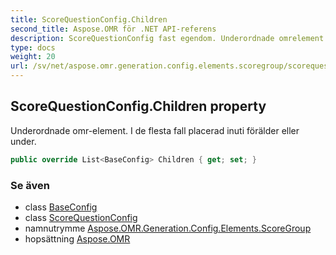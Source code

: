 ```yaml
---
title: ScoreQuestionConfig.Children
second_title: Aspose.OMR för .NET API-referens
description: ScoreQuestionConfig fast egendom. Underordnade omrelement. I de flesta fall placerad inuti förälder eller under.
type: docs
weight: 20
url: /sv/net/aspose.omr.generation.config.elements.scoregroup/scorequestionconfig/children/
---
```

## ScoreQuestionConfig.Children property

Underordnade omr-element. I de flesta fall placerad inuti förälder eller under.

```csharp
public override List<BaseConfig> Children { get; set; }
```

### Se även

* class [BaseConfig](../../../aspose.omr.generation.config/baseconfig/)
* class [ScoreQuestionConfig](../)
* namnutrymme [Aspose.OMR.Generation.Config.Elements.ScoreGroup](../../scorequestionconfig/)
* hopsättning [Aspose.OMR](../../../)


